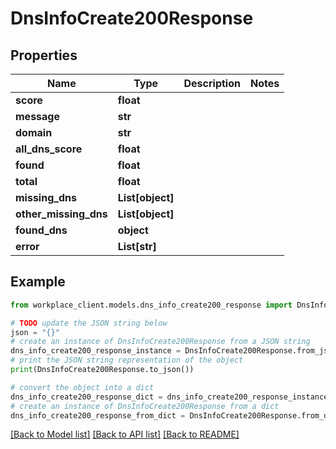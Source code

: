 # DnsInfoCreate200Response


## Properties

Name | Type | Description | Notes
------------ | ------------- | ------------- | -------------
**score** | **float** |  | 
**message** | **str** |  | 
**domain** | **str** |  | 
**all_dns_score** | **float** |  | 
**found** | **float** |  | 
**total** | **float** |  | 
**missing_dns** | **List[object]** |  | 
**other_missing_dns** | **List[object]** |  | 
**found_dns** | **object** |  | 
**error** | **List[str]** |  | 

## Example

```python
from workplace_client.models.dns_info_create200_response import DnsInfoCreate200Response

# TODO update the JSON string below
json = "{}"
# create an instance of DnsInfoCreate200Response from a JSON string
dns_info_create200_response_instance = DnsInfoCreate200Response.from_json(json)
# print the JSON string representation of the object
print(DnsInfoCreate200Response.to_json())

# convert the object into a dict
dns_info_create200_response_dict = dns_info_create200_response_instance.to_dict()
# create an instance of DnsInfoCreate200Response from a dict
dns_info_create200_response_from_dict = DnsInfoCreate200Response.from_dict(dns_info_create200_response_dict)
```
[[Back to Model list]](../README.md#documentation-for-models) [[Back to API list]](../README.md#documentation-for-api-endpoints) [[Back to README]](../README.md)


